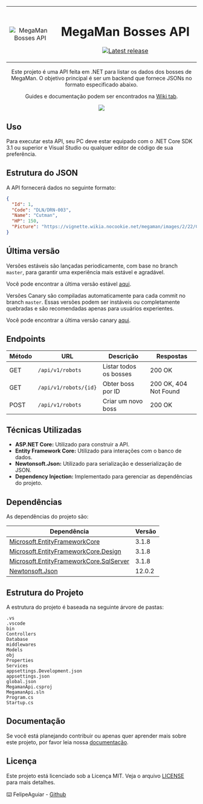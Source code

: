 <table align="center">
    <tr>
        <td align="center" width="25%">
            <img src="https://vignette.wikia.nocookie.net/megaman/images/2/22/Cutman.png" alt="MegaMan Bosses API">
        </td>
        <td align="center" width="75%">
          
# MegaMan Bosses API
          
[![Latest release](https://img.shields.io/github/v/release/felipeAguiarCode/MegaApiDotnetCore)](https://github.com/felipeAguiarCode/MegaApiDotnetCore/releases/latest)
  <br>
        </td>
    </tr>
</table>

<p align="center">
  Este projeto é uma API feita em .NET para listar os dados dos bosses de MegaMan. O objetivo principal é ser um backend que fornece JSONs no formato especificado abaixo.
  <br />
</p>
<p align="center">
  Guides e documentação podem ser encontrados na <a href="https://github.com/seu-usuario/seu-repositorio/wiki">Wiki tab</a>.
</p>

<p align="center">
    <img src="_docs\assets\icon.png">
</p>

## Uso

Para executar esta API, seu PC deve estar equipado com o .NET Core SDK 3.1 ou superior e Visual Studio ou qualquer editor de código de sua preferência.

## Estrutura do JSON

A API fornecerá dados no seguinte formato:

```json
{
  "Id": 1,
  "Code": "DLN/DRN-003",
  "Name": "Cutman",
  "HP": 150,
  "Picture": "https://vignette.wikia.nocookie.net/megaman/images/2/22/Cutman.png"
}
```

## Última versão

Versões estáveis são lançadas periodicamente, com base no branch `master`, para garantir uma experiência mais estável e agradável.

Você pode encontrar a última versão estável [aqui](https://github.com/seu-usuario/seu-repositorio/releases/latest).

Versões Canary são compiladas automaticamente para cada commit no branch `master`. Essas versões podem ser instáveis ou completamente quebradas e são recomendadas apenas para usuários experientes.

Você pode encontrar a última versão canary [aqui](https://github.com/seu-usuario/Canary-Releases/releases/latest).

## Endpoints

| Método | URL                      | Descrição                    | Respostas           |
|--------|--------------------------|------------------------------|---------------------|
| GET    | `/api/v1/robots`         | Listar todos os bosses       | 200 OK              |
| GET    | `/api/v1/robots/{id}`    | Obter boss por ID            | 200 OK, 404 Not Found |
| POST   | `/api/v1/robots`         | Criar um novo boss           | 200 OK              |

## Técnicas Utilizadas

- **ASP.NET Core:** Utilizado para construir a API.
- **Entity Framework Core:** Utilizado para interações com o banco de dados.
- **Newtonsoft.Json:** Utilizado para serialização e desserialização de JSON.
- **Dependency Injection:** Implementado para gerenciar as dependências do projeto.

## Dependências

As dependências do projeto são:

| Dependência                                      | Versão    |
|--------------------------------------------------|-----------|
| [Microsoft.EntityFrameworkCore](https://www.nuget.org/packages/Microsoft.EntityFrameworkCore/)          | 3.1.8     |
| [Microsoft.EntityFrameworkCore.Design](https://www.nuget.org/packages/Microsoft.EntityFrameworkCore.Design/)    | 3.1.8     |
| [Microsoft.EntityFrameworkCore.SqlServer](https://www.nuget.org/packages/Microsoft.EntityFrameworkCore.SqlServer/) | 3.1.8     |
| [Newtonsoft.Json](https://www.nuget.org/packages/Newtonsoft.Json/)                          | 12.0.2    |

## Estrutura do Projeto

A estrutura do projeto é baseada na seguinte árvore de pastas:

```
.vs
.vscode
bin
Controllers
Database
middlewares
Models
obj
Properties
Services
appsettings.Development.json
appsettings.json  
global.json
MegamanApi.csproj  
MegamanApi.sln
Program.cs
Startup.cs
```

## Documentação

Se você está planejando contribuir ou apenas quer aprender mais sobre este projeto, por favor leia nossa [documentação](docs/README.md).

## Licença

Este projeto está licenciado sob a Licença MIT. Veja o arquivo [LICENSE](LICENSE) para mais detalhes.

⌨️ FelipeAguiar -
[Github](https://github.com/felipeAguiarCode)
